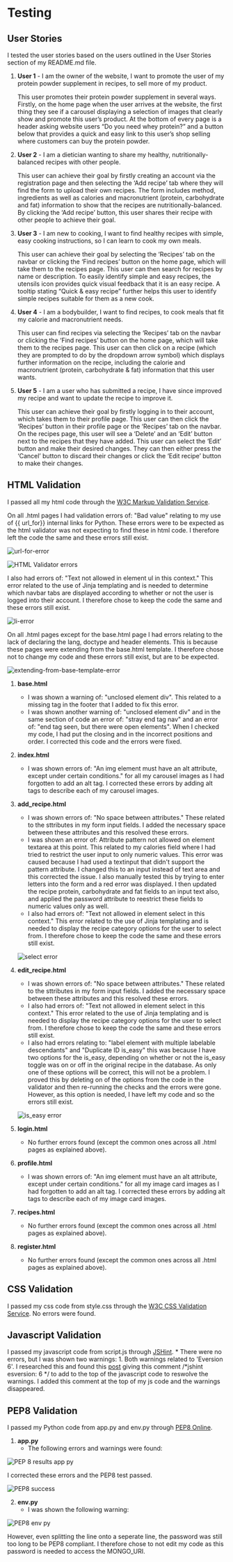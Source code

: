 # **Testing**

## **User Stories**
I tested the user stories based on the users outlined in the User Stories section of my README.md file.

1. **User 1** - I am the owner of the website, I want to promote the user of my protein powder supplement in recipes, to sell more of my product.

	This user promotes their protein powder supplement in several ways. Firstly, on the home page when the user arrives at the website, the first thing they see if a carousel displaying a selection of images that clearly show and promote this user’s product. At the bottom of every page is a header asking website users “Do you need whey protein?” and a button below that provides a quick and easy link to this user’s shop selling where customers can buy the protein powder.

2. **User 2** - I am a dietician wanting to share my healthy, nutritionally-balanced recipes with other people.

	This user can achieve their goal by firstly creating an account via the registration page and then selecting the ‘Add recipe’ tab where they will find the form to upload their own recipes. The form includes method, ingredients as well as calories and macronutrient (protein, carbohydrate and fat) information to show that the recipes are nutritionally-balanced. By clicking the ‘Add recipe’ button, this user shares their recipe with other people to achieve their goal.

3. **User 3** - I am new to cooking, I want to find healthy recipes with simple, easy cooking instructions, so I can learn to cook my own meals.

	This user can achieve their goal by selecting the ‘Recipes’ tab on the navbar or clicking the ‘Find recipes’ button on the home page, which will take them to the recipes page. This user can then search for recipes by name or description. To easily identify simple and easy recipes, the utensils icon provides quick visual feedback that it is an easy recipe. A tooltip stating “Quick & easy recipe” further helps this user to identify simple recipes suitable for them as a new cook.

4. **User 4** - I am a bodybuilder, I want to find recipes, to cook meals that fit my calorie and macronutrient needs.

	This user can find recipes via selecting the ‘Recipes’ tab on the navbar or clicking the ‘Find recipes’ button on the home page, which will take them to the recipes page. This user can then click on a recipe (which they are prompted to do by the dropdown arrow symbol) which displays further information on the recipe, including the calorie and macronutrient (protein, carbohydrate & fat) information that this user wants.

5. **User 5** - I am a user who has submitted a recipe, I have since improved my recipe and want to update the recipe to improve it.

	This user can achieve their goal by firstly logging in to their account, which takes them to their profile page.  This user can then click the ‘Recipes’ button in their profile page or the ‘Recipes’ tab on the navbar. On the recipes page, this user will see a ‘Delete’ and an ‘Edit’ button next to the recipes that they have added. This user can select the ‘Edit’ button and make their desired changes. They can then either press the ‘Cancel’ button to discard their changes or click the ‘Edit recipe’ button to make their changes.

## **HTML Validation**
I passed all my html code through the [W3C Markup Validation Service](https://validator.w3.org/#validate_by_input).

On all .html pages I had validation errors of: "Bad value" relating to my use of {{ url_for}} internal links for Python. These errors were to be expected as the html validator was not expecting to find these in html code. I therefore left the code the same and these errors still exist.

![url-for-error](https://user-images.githubusercontent.com/74603013/121496716-a2686d80-c9d2-11eb-9293-d15cea8cf930.png)

![HTML Validator errors](https://user-images.githubusercontent.com/74603013/121495128-43eebf80-c9d1-11eb-8051-f7d91e6eda2d.png)

I also had errors of: "Text not allowed in element ul in this context." This error related to the use of Jinja templating and is needed to determine which navbar tabs are displayed according to whether or not the user is logged into their account. I therefore chose to keep the code the same and these errors still exist.


![li-error](https://user-images.githubusercontent.com/74603013/121496243-2e2dca00-c9d2-11eb-852c-e25f6f3e368a.png)

On all .html pages except for the base.html page I had errors relating to the lack of declaring the lang, doctype and header elements. This is because these pages were extending from the base.html template. I therefore chose not to change my code and these errors still exist, but are to be expected.


![extending-from-base-template-error](https://user-images.githubusercontent.com/74603013/121497369-481bdc80-c9d3-11eb-8680-0b7ffa44191f.png)


1. **base.html**
	* I was shown a warning of: "unclosed element div". This related to a missing </div> tag in the footer that I added to fix this error.
	* I was shown another warning of: "unclosed element div" and in the same section of code an error of: "stray end tag nav" and an error of: "end tag seen, but there were open elements". When I checked my code, I had put the closing </nav> and </div> in the incorrect positions and order. I corrected this code and the errors were fixed.

2. **index.html**
	* I was shown errors of: "An img element must have an alt attribute, except under certain conditions." for all my carousel images as I had forgotten to add an alt tag. I corrected these errors by adding alt tags to describe each of my carousel images.

3. **add_recipe.html**
	* I was shown errors of: "No space between attributes." These related to the sttributes in my form input fields. I added the necessary space between these attributes and this resolved these errors.
	* I was shown an error of: Attribute pattern not allowed on element textarea at this point. This related to my calories field where I had tried to restrict the user input to only numeric values. This error was caused because I had used a textinput that didn't support the pattern attribute. I changed this to an input instead of text area and this corrected the issue. I also manually tested this by trying to enter letters into the form and a red error was displayed. I then updated the recipe protein, carbohydrate and fat fields to an input text also, and applied the password attribute to reestrict these fields to numeric values only as well.
	* I also had errors of: "Text not allowed in element select in this context." This error related to the use of Jinja templating and is needed to display the recipe category options for the user to select from. I therefore chose to keep the code the same and these errors still exist.

	![select error](https://user-images.githubusercontent.com/74603013/121500693-73ec9180-c9d6-11eb-9a16-b20681953a90.png)

4. **edit_recipe.html**
	* I was shown errors of: "No space between attributes." These related to the sttributes in my form input fields. I added the necessary space between these attributes and this resolved these errors.
	* I also had errors of: "Text not allowed in element select in this context." This error related to the use of Jinja templating and is needed to display the recipe category options for the user to select from. I therefore chose to keep the code the same and these errors still exist.
	* I also had errors relating to: "label element with multiple labelable descendants" and "Duplicate ID is_easy" this was because I have two options for the is_easy, depending on whether or not the is_easy toggle was on or off in the original recipe in the database. As only one of these options will be correct, this will not be a problem. I proved this by deleting on of the options from the code in the validator and then re-running the checks and the errors were gone. However, as this option is needed, I have left my code and so the errors still exist.

	![is_easy error](https://user-images.githubusercontent.com/74603013/121505159-8072e900-c9da-11eb-863e-6947a1ebe452.png)

4. **login.html**
	* No further errors found (except the common ones across all .html pages as explained above).

5. **profile.html**
	* I was shown errors of: "An img element must have an alt attribute, except under certain conditions." for all my image card images as I had forgotten to add an alt tag. I corrected these errors by adding alt tags to describe each of my image card images.

6. **recipes.html**
	* No further errors found (except the common ones across all .html pages as explained above).

7. **register.html**
	* No further errors found (except the common ones across all .html pages as explained above).

## **CSS Validation**
I passed my css code from style.css through the [W3C CSS Validation Service](http://jigsaw.w3.org/css-validator/#validate_by_input). No errors were found.

## **Javascript Validation**
I passed my javascript code from script.js through [JSHint](https://jshint.com/).
	 * There were no errors, but I was shown two warnings:
        1. Both warnings related to 'Eversion 6'. I researched this and found this [post](https://stackoverflow.com/questions/37247474/es6-in-jshint-jshintrc-has-esversion-but-still-getting-warning-using-atom) giving this comment /*jshint esversion: 6 */ to add to the top of the javascript code to reswolve the warnings. I added this comment at the top of my js code and the warnings disappeared.

## **PEP8 Validation**
I passed my Python code from app.py and env.py through [PEP8 Online](http://pep8online.com/).

1. **app.py**
	* The following errors and warnings were found:

![PEP 8 results app py](https://user-images.githubusercontent.com/74603013/121512987-3d1c7880-c9e2-11eb-81d7-a81652419834.png)

I corrected these errors and the PEP8 test passed.

![PEP8 success](https://user-images.githubusercontent.com/74603013/121515059-a3a29600-c9e4-11eb-9af2-a6acfbe3a2dd.png)

2. **env.py**
	* I was shown the following warning:

![PEP8 env py](https://user-images.githubusercontent.com/74603013/121515681-5d9a0200-c9e5-11eb-9b42-375578dc1848.png)

However, even splitting the line onto a seperate line, the password was still too long to be PEP8 compliant. I therefore chose to not edit my code as this password is needed to access the MONGO_URI.


